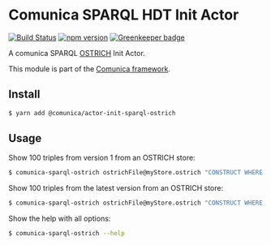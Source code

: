 # Comunica SPARQL HDT Init Actor

[![Build Status](https://travis-ci.org/rdfostrich/comunica-actor-init-sparql-ostrich.svg?branch=master)](https://travis-ci.org/rdfostrich/comunica-actor-init-sparql-ostrich)
[![npm version](https://badge.fury.io/js/%40comunica%2Factor-init-sparql-ostrich.svg)](https://www.npmjs.com/package/@comunica/actor-init-sparql-ostrich) [![Greenkeeper badge](https://badges.greenkeeper.io/rdfostrich/comunica-actor-init-sparql-ostrich.svg)](https://greenkeeper.io/)

A comunica SPARQL [OSTRICH](https://github.com/rdfostrich/) Init Actor.

This module is part of the [Comunica framework](https://github.com/comunica/comunica).

## Install

```bash
$ yarn add @comunica/actor-init-sparql-ostrich
```

## Usage

Show 100 triples from version 1 from an OSTRICH store:

```bash
$ comunica-sparql-ostrich ostrichFile@myStore.ostrich "CONSTRUCT WHERE { GRAPH <http://graph.version.1> { ?s ?p ?o } } LIMIT 100"
```

Show 100 triples from the latest version from an OSTRICH store:

```bash
$ comunica-sparql-ostrich ostrichFile@myStore.ostrich "CONSTRUCT WHERE { ?s ?p ?o } LIMIT 100"
```

Show the help with all options:

```bash
$ comunica-sparql-ostrich --help
```
